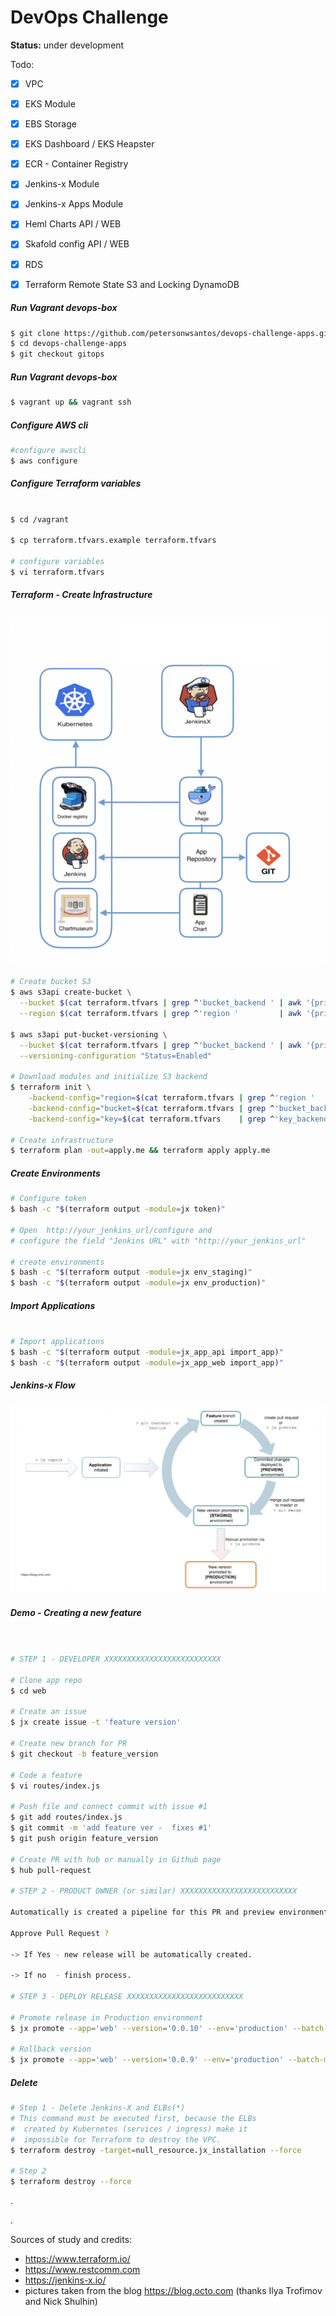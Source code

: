 # DevOps Challenge

**Status:** under development

Todo:

- [x] VPC
- [x] EKS Module
- [x] EBS Storage
- [x] EKS Dashboard / EKS Heapster
- [x] ECR - Container Registry
- [x] Jenkins-x Module
- [x] Jenkins-x Apps Module
- [x] Heml Charts    API / WEB
- [x] Skafold config API / WEB
- [x] RDS
- [x] Terraform Remote State S3 and Locking DynamoDB


##### Run Vagrant devops-box
```bash
$ git clone https://github.com/petersonwsantos/devops-challenge-apps.git
$ cd devops-challenge-apps
$ git checkout gitops
```

##### Run Vagrant devops-box

```bash
$ vagrant up && vagrant ssh
```

##### Configure AWS cli

```bash
#configure awscli
$ aws configure

```

##### Configure Terraform variables

```bash

$ cd /vagrant

$ cp terraform.tfvars.example terraform.tfvars

# configure variables
$ vi terraform.tfvars

```

##### Terraform - Create Infrastructure

<img src="img/technogies.png" alt="Jenkins X icon" />



```bash
# Create bucket S3
$ aws s3api create-bucket \
  --bucket $(cat terraform.tfvars | grep ^'bucket_backend ' | awk '{print $3}' | sed 's/\"//g') \
  --region $(cat terraform.tfvars | grep ^'region '         | awk '{print $3}' | sed 's/\"//g')

$ aws s3api put-bucket-versioning \
  --bucket $(cat terraform.tfvars | grep ^'bucket_backend ' | awk '{print $3}' | sed 's/\"//g')  \
  --versioning-configuration "Status=Enabled"

# Download modules and initialize S3 backend
$ terraform init \
    -backend-config="region=$(cat terraform.tfvars | grep ^'region '        | awk '{print $3}' | sed 's/\"//g')" \
    -backend-config="bucket=$(cat terraform.tfvars | grep ^'bucket_backend '| awk '{print $3}' | sed 's/\"//g')"  \
    -backend-config="key=$(cat terraform.tfvars    | grep ^'key_backend '   | awk '{print $3}' | sed 's/\"//g')"

# Create infrastructure
$ terraform plan -out=apply.me && terraform apply apply.me
```

##### Create Environments

```bash
# Configure token
$ bash -c "$(terraform output -module=jx token)"

# Open  http://your_jenkins_url/configure and
# configure the field "Jenkins URL" with "http://your_jenkins_url"

# create environments
$ bash -c "$(terraform output -module=jx env_staging)"
$ bash -c "$(terraform output -module=jx env_production)"
```

##### Import Applications

```bash

# Import applications
$ bash -c "$(terraform output -module=jx_app_api import_app)"
$ bash -c "$(terraform output -module=jx_app_web import_app)"
```


##### Jenkins-x Flow


<img src="img/flow.png" alt="Jenkins X icon" />



##### Demo - Creating a new feature

```bash


# STEP 1 - DEVELOPER XXXXXXXXXXXXXXXXXXXXXXXXXX

# Clone app repo
$ cd web

# Create an issue
$ jx create issue -t 'feature version'

# Create new branch for PR
$ git checkout -b feature_version

# Code a feature
$ vi routes/index.js

# Push file and connect commit with issue #1
$ git add routes/index.js
$ git commit -m 'add feature ver -  fixes #1'
$ git push origin feature_version

# Create PR with hub or manually in Github page
$ hub pull-request

# STEP 2 - PRODUCT OWNER (or similar) XXXXXXXXXXXXXXXXXXXXXXXXXX

Automatically is created a pipeline for this PR and preview environment.

Approve Pull Request ?

-> If Yes - new release will be automatically created.

-> If no  - finish process.

# STEP 3 - DEPLOY RELEASE XXXXXXXXXXXXXXXXXXXXXXXXXX

# Promote release in Production environment
$ jx promote --app='web' --version='0.0.10' --env='production' --batch-mode=true

# Rollback version
$ jx promote --app='web' --version='0.0.9' --env='production' --batch-mode=true
```

##### Delete

```bash
# Step 1 - Delete Jenkins-X and ELBs(*)
# This command must be executed first, because the ELBs
#  created by Kubernetes (services / ingress) make it
#  impossible for Terraform to destroy the VPC.
$ terraform destroy -target=null_resource.jx_installation --force

# Step 2
$ terraform destroy --force
```






.

.

Sources of study and credits:

* https://www.terraform.io/
* https://www.restcomm.com
* https://jenkins-x.io/
* pictures taken from the blog https://blog.octo.com (thanks  Ilya Trofimov and Nick Shulhin)


